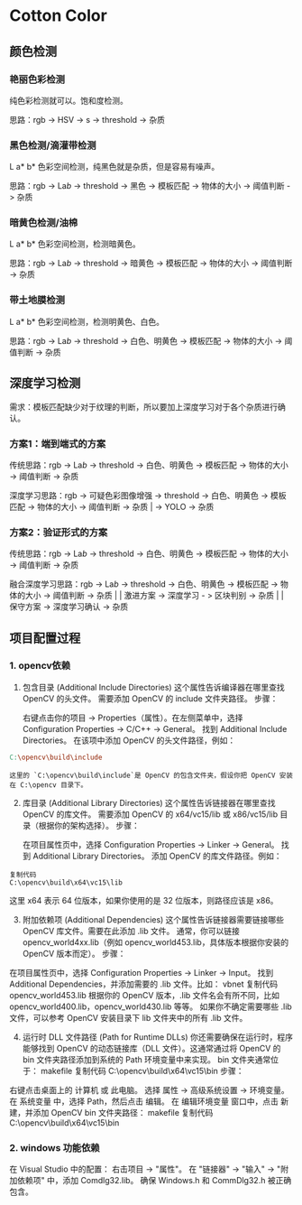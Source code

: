 ﻿# Cotton Color

## 颜色检测

### 艳丽色彩检测

纯色彩检测就可以。饱和度检测。

思路：rgb -> HSV -> s -> threshold -> 杂质 

### 黑色检测/滴灌带检测

L a* b* 色彩空间检测，纯黑色就是杂质，但是容易有噪声。

思路：rgb -> La*b* -> threshold -> 黑色 -> 模板匹配 -> 物体的大小 -> 阈值判断 -> 杂质

### 暗黄色检测/油棉

L a* b* 色彩空间检测，检测暗黄色。

思路：rgb -> La*b* -> threshold -> 暗黄色 -> 模板匹配 -> 物体的大小 -> 阈值判断 -> 杂质

### 带土地膜检测

L a* b* 色彩空间检测，检测明黄色、白色。

思路：rgb -> La*b* -> threshold -> 白色、明黄色 -> 模板匹配 -> 物体的大小 -> 阈值判断 -> 杂质


## 深度学习检测

需求：模板匹配缺少对于纹理的判断，所以要加上深度学习对于各个杂质进行确认。

### 方案1：端到端式的方案

传统思路：rgb -> La*b* -> threshold -> 白色、明黄色 -> 模板匹配 -> 物体的大小 -> 阈值判断 -> 杂质

深度学习思路：rgb -> 可疑色彩图像增强 -> threshold -> 白色、明黄色 -> 模板匹配 -> 物体的大小 -> 阈值判断 -> 杂质
						              |
						               -> YOLO -> 杂质


### 方案2：验证形式的方案

传统思路：rgb -> La*b* -> threshold -> 白色、明黄色 -> 模板匹配 -> 物体的大小 -> 阈值判断 -> 杂质

融合深度学习思路：rgb -> La*b* -> threshold -> 白色、明黄色 -> 模板匹配 -> 物体的大小 -> 阈值判断 -> 杂质
															|									  |
									激进方案    			 -> 深度学习 - > 区块判别 -> 杂质     |
																					      |
									保守方案											   -> 深度学习确认 -> 杂质
															
## 项目配置过程

### 1. opencv依赖

1. 包含目录 (Additional Include Directories)
这个属性告诉编译器在哪里查找 OpenCV 的头文件。
需要添加 OpenCV 的 include 文件夹路径。
步骤：

	右键点击你的项目 -> Properties（属性）。在左侧菜单中，选择 Configuration Properties -> C/C++ -> General。
找到 Additional Include Directories。
在该项中添加 OpenCV 的头文件路径，例如：

```makefile
C:\opencv\build\include
```

	这里的 `C:\opencv\build\include`是 OpenCV 的包含文件夹，假设你把 OpenCV 安装在 C:\opencv 目录下。

2. 库目录 (Additional Library Directories)
	这个属性告诉链接器在哪里查找 OpenCV 的库文件。
	需要添加 OpenCV 的 x64/vc15/lib 或 x86/vc15/lib 目录（根据你的架构选择）。
	步骤：
					
	在项目属性页中，选择 Configuration Properties -> Linker -> General。
找到 Additional Library Directories。
添加 OpenCV 的库文件路径。例如：
```vbnet
复制代码
C:\opencv\build\x64\vc15\lib
```
这里 x64 表示 64 位版本，如果你使用的是 32 位版本，则路径应该是 x86。
	
3. 附加依赖项 (Additional Dependencies)
这个属性告诉链接器需要链接哪些 OpenCV 库文件。需要在此添加 .lib 文件。
通常，你可以链接 opencv_world4xx.lib（例如 opencv_world453.lib，具体版本根据你安装的 OpenCV 版本而定）。
步骤：

在项目属性页中，选择 Configuration Properties -> Linker -> Input。
找到 Additional Dependencies，并添加需要的 .lib 文件。比如：
vbnet
复制代码
opencv_world453.lib
根据你的 OpenCV 版本，.lib 文件名会有所不同，比如 opencv_world400.lib，opencv_world430.lib 等等。
如果你不确定需要哪些 .lib 文件，可以参考 OpenCV 安装目录下 lib 文件夹中的所有 .lib 文件。

4. 运行时 DLL 文件路径 (Path for Runtime DLLs)
你还需要确保在运行时，程序能够找到 OpenCV 的动态链接库（DLL 文件）。这通常通过将 OpenCV 的 bin 文件夹路径添加到系统的 Path 环境变量中来实现。
bin 文件夹通常位于：
makefile
复制代码
C:\opencv\build\x64\vc15\bin
步骤：

右键点击桌面上的 计算机 或 此电脑。
选择 属性 -> 高级系统设置 -> 环境变量。
在 系统变量 中，选择 Path，然后点击 编辑。
在 编辑环境变量 窗口中，点击 新建，并添加 OpenCV bin 文件夹路径：
makefile
复制代码
C:\opencv\build\x64\vc15\bin

### 2. windows 功能依赖

在 Visual Studio 中的配置：
右击项目 -> "属性"。
在 "链接器" -> "输入" -> "附加依赖项" 中，添加 Comdlg32.lib。
确保 Windows.h 和 CommDlg32.h 被正确包含。
